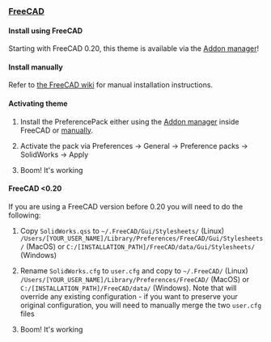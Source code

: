 ### [FreeCAD](https://www.freecadweb.org)

#### Install using FreeCAD

Starting with FreeCAD 0.20, this theme is available via the [Addon manager](https://wiki.freecadweb.org/Std_AddonMgr)!

#### Install manually

Refer to [the FreeCAD wiki](https://wiki.freecadweb.org/Preference_Packs#Distributing_a_pack) for manual installation instructions.

#### Activating theme

1. Install the PreferencePack either using the [Addon manager](https://wiki.freecadweb.org/Std_AddonMgr) inside FreeCAD or [manually](https://wiki.freecadweb.org/Preference_Packs#Distributing_a_pack).

2. Activate the pack via Preferences -> General -> Preference packs -> SolidWorks -> Apply

3. Boom! It's working

#### FreeCAD <0.20

If you are using a FreeCAD version before 0.20 you will need to do the following:

1. Copy `SolidWorks.qss` to `~/.FreeCAD/Gui/Stylesheets/` (Linux)
   `/Users/[YOUR_USER_NAME]/Library/Preferences/FreeCAD/Gui/Stylesheets/`
   (MacOS) or `C:/[INSTALLATION_PATH]/FreeCAD/data/Gui/Stylesheets/` (Windows)

2. Rename `SolidWorks.cfg` to `user.cfg` and copy to `~/.FreeCAD/` (Linux)
   `/Users/[YOUR_USER_NAME]/Library/Preferences/FreeCAD/` (MacOS) or
   `C:/[INSTALLATION_PATH]/FreeCAD/data/` (Windows). Note that will override
   any existing configuration - if you want to preserve your original
   configuration, you will need to manually merge the two `user.cfg` files

3. Boom! It's working
